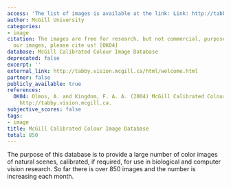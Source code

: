 ```yaml
---
access: 'The list of images is available at the link: Link: http://tabby.vision.mcgill.ca/html/browsedownload.html'
author: McGill University
categories:
- image
citation: The images are free for research, but not commercial, purposes. If you use
  our images, please cite us! [OK04]
database: McGill Calibrated Colour Image Database
deprecated: false
excerpt: ''
external_link: http://tabby.vision.mcgill.ca/html/welcome.html
partner: false
publicly_available: true
references:
  OK04: Olmos, A. and Kingdom, F. A. A. (2004) McGill Calibrated Colour Image Database,
    http://tabby.vision.mcgill.ca.
subjective_scores: false
tags:
- image
title: McGill Calibrated Colour Image Database
total: 850
---
```


The purpose of this database is to provide a large number of color images of natural scenes, calibrated, if required, for use in biological and computer vision research. So far there is over 850 images and the number is increasing each month.
